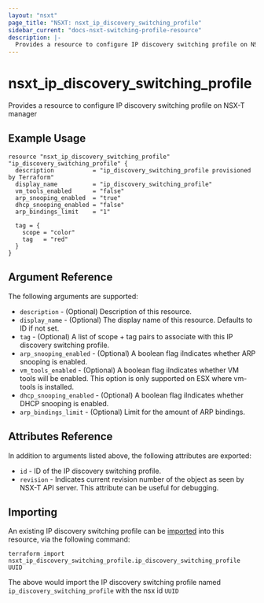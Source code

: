 ```yaml
---
layout: "nsxt"
page_title: "NSXT: nsxt_ip_discovery_switching_profile"
sidebar_current: "docs-nsxt-switching-profile-resource"
description: |-
  Provides a resource to configure IP discovery switching profile on NSX-T manager
---
```


# nsxt_ip_discovery_switching_profile

Provides a resource to configure IP discovery switching profile on NSX-T manager

## Example Usage

```hcl
resource "nsxt_ip_discovery_switching_profile" "ip_discovery_switching_profile" {
  description           = "ip_discovery_switching_profile provisioned by Terraform"
  display_name          = "ip_discovery_switching_profile"
  vm_tools_enabled      = "false"
  arp_snooping_enabled  = "true"
  dhcp_snooping_enabled = "false"
  arp_bindings_limit    = "1"

  tag = {
    scope = "color"
    tag   = "red"
  }
}
```

## Argument Reference

The following arguments are supported:

* `description` - (Optional) Description of this resource.
* `display_name` - (Optional) The display name of this resource. Defaults to ID if not set.
* `tag` - (Optional) A list of scope + tag pairs to associate with this IP discovery switching profile.
* `arp_snooping_enabled` - (Optional) A boolean flag iIndicates whether ARP snooping is enabled.
* `vm_tools_enabled` - (Optional) A boolean flag iIndicates whether VM tools will be enabled. This option is only supported on ESX where vm-tools is installed.
* `dhcp_snooping_enabled` - (Optional) A boolean flag iIndicates whether DHCP snooping is enabled.
* `arp_bindings_limit` - (Optional) Limit for the amount of ARP bindings.


## Attributes Reference

In addition to arguments listed above, the following attributes are exported:

* `id` - ID of the IP discovery switching profile.
* `revision` - Indicates current revision number of the object as seen by NSX-T API server. This attribute can be useful for debugging.


## Importing

An existing IP discovery switching profile can be [imported][docs-import] into this resource, via the following command:

[docs-import]: /docs/import/index.html

```
terraform import nsxt_ip_discovery_switching_profile.ip_discovery_switching_profile UUID
```

The above would import the IP discovery switching profile named `ip_discovery_switching_profile` with the nsx id `UUID`
